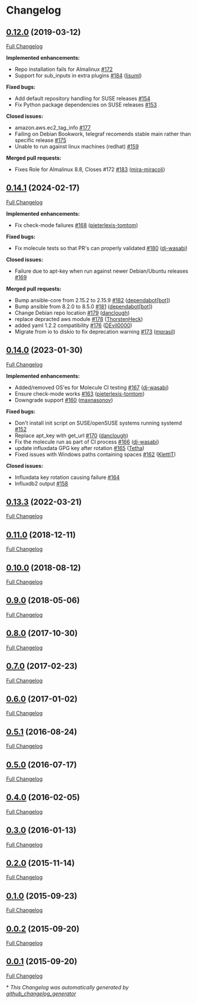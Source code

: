 # Changelog

## [0.12.0](https://github.com/noris-network/ansible-telegraf/tree/0.12.0) (2019-03-12)

[Full Changelog](https://github.com/dj-wasabi/ansible-telegraf/compare/0.14.1...HEAD)

**Implemented enhancements:**

- Repo installation fails for Almalinux [\#172](https://github.com/dj-wasabi/ansible-telegraf/issues/172)
- Support for sub\_inputs in extra plugins [\#184](https://github.com/dj-wasabi/ansible-telegraf/pull/184) ([lisuml](https://github.com/lisuml))

**Fixed bugs:**

- Add default repository handling for SUSE releases [\#154](https://github.com/dj-wasabi/ansible-telegraf/issues/154)
- Fix Python package dependencies on SUSE releases [\#153](https://github.com/dj-wasabi/ansible-telegraf/issues/153)

**Closed issues:**

- amazon.aws.ec2\_tag\_info [\#177](https://github.com/dj-wasabi/ansible-telegraf/issues/177)
- Failing on Debian Bookwork, telegraf recomends stable main rather than specific release [\#175](https://github.com/dj-wasabi/ansible-telegraf/issues/175)
- Unable to run against linux machines \(redhat\) [\#159](https://github.com/dj-wasabi/ansible-telegraf/issues/159)

**Merged pull requests:**

- Fixes Role for Almalinux 8.8, Closes \#172 [\#183](https://github.com/dj-wasabi/ansible-telegraf/pull/183) ([mira-miracoli](https://github.com/mira-miracoli))

## [0.14.1](https://github.com/dj-wasabi/ansible-telegraf/tree/0.14.1) (2024-02-17)

[Full Changelog](https://github.com/dj-wasabi/ansible-telegraf/compare/0.14.0...0.14.1)

**Implemented enhancements:**

- Fix check-mode failures [\#168](https://github.com/dj-wasabi/ansible-telegraf/pull/168) ([pieterlexis-tomtom](https://github.com/pieterlexis-tomtom))

**Fixed bugs:**

- Fix molecule tests so that PR's can properly validated [\#180](https://github.com/dj-wasabi/ansible-telegraf/pull/180) ([dj-wasabi](https://github.com/dj-wasabi))

**Closed issues:**

- Failure due to apt-key when run against newer Debian/Ubuntu releases [\#169](https://github.com/dj-wasabi/ansible-telegraf/issues/169)

**Merged pull requests:**

- Bump ansible-core from 2.15.2 to 2.15.9 [\#182](https://github.com/dj-wasabi/ansible-telegraf/pull/182) ([dependabot[bot]](https://github.com/apps/dependabot))
- Bump ansible from 8.2.0 to 8.5.0 [\#181](https://github.com/dj-wasabi/ansible-telegraf/pull/181) ([dependabot[bot]](https://github.com/apps/dependabot))
- Change Debian repo location [\#179](https://github.com/dj-wasabi/ansible-telegraf/pull/179) ([danclough](https://github.com/danclough))
- replace depracted aws module [\#178](https://github.com/dj-wasabi/ansible-telegraf/pull/178) ([ThorstenHeck](https://github.com/ThorstenHeck))
- added yaml 1.2.2 compatibility [\#176](https://github.com/dj-wasabi/ansible-telegraf/pull/176) ([DEvil0000](https://github.com/DEvil0000))
- Migrate from io to diskio to fix deprecation warning [\#173](https://github.com/dj-wasabi/ansible-telegraf/pull/173) ([mprasil](https://github.com/mprasil))

## [0.14.0](https://github.com/dj-wasabi/ansible-telegraf/tree/0.14.0) (2023-01-30)

[Full Changelog](https://github.com/dj-wasabi/ansible-telegraf/compare/0.13.3...0.14.0)

**Implemented enhancements:**

- Added/removed OS'es for Molecule CI testing [\#167](https://github.com/dj-wasabi/ansible-telegraf/pull/167) ([dj-wasabi](https://github.com/dj-wasabi))
- Ensure check-mode works [\#163](https://github.com/dj-wasabi/ansible-telegraf/pull/163) ([pieterlexis-tomtom](https://github.com/pieterlexis-tomtom))
- Downgrade support [\#160](https://github.com/dj-wasabi/ansible-telegraf/pull/160) ([maxnasonov](https://github.com/maxnasonov))

**Fixed bugs:**

- Don't install init script on SUSE/openSUSE systems running systemd [\#152](https://github.com/dj-wasabi/ansible-telegraf/issues/152)
- Replace apt\_key with get\_url [\#170](https://github.com/dj-wasabi/ansible-telegraf/pull/170) ([danclough](https://github.com/danclough))
- Fix the molecule run as part of CI process [\#166](https://github.com/dj-wasabi/ansible-telegraf/pull/166) ([dj-wasabi](https://github.com/dj-wasabi))
- update influxdata GPG key after rotation [\#165](https://github.com/dj-wasabi/ansible-telegraf/pull/165) ([Tetha](https://github.com/Tetha))
- Fixed issues with Windows paths containing spaces [\#162](https://github.com/dj-wasabi/ansible-telegraf/pull/162) ([KlettIT](https://github.com/KlettIT))

**Closed issues:**

- Influxdata key rotation causing failure [\#164](https://github.com/dj-wasabi/ansible-telegraf/issues/164)
- Influxdb2 output [\#158](https://github.com/dj-wasabi/ansible-telegraf/issues/158)

## [0.13.3](https://github.com/dj-wasabi/ansible-telegraf/tree/0.13.3) (2022-03-21)

[Full Changelog](https://github.com/dj-wasabi/ansible-telegraf/compare/0.13.2...0.13.3)

## [0.11.0](https://github.com/noris-network/ansible-telegraf/tree/0.11.0) (2018-12-11)

[Full Changelog](https://github.com/noris-network/ansible-telegraf/compare/0.10.0...0.11.0)

## [0.10.0](https://github.com/noris-network/ansible-telegraf/tree/0.10.0) (2018-08-12)

[Full Changelog](https://github.com/noris-network/ansible-telegraf/compare/0.9.0...0.10.0)

## [0.9.0](https://github.com/noris-network/ansible-telegraf/tree/0.9.0) (2018-05-06)

[Full Changelog](https://github.com/noris-network/ansible-telegraf/compare/0.8.0...0.9.0)

## [0.8.0](https://github.com/noris-network/ansible-telegraf/tree/0.8.0) (2017-10-30)

[Full Changelog](https://github.com/noris-network/ansible-telegraf/compare/0.7.0...0.8.0)

## [0.7.0](https://github.com/noris-network/ansible-telegraf/tree/0.7.0) (2017-02-23)

[Full Changelog](https://github.com/noris-network/ansible-telegraf/compare/0.6.0...0.7.0)

## [0.6.0](https://github.com/noris-network/ansible-telegraf/tree/0.6.0) (2017-01-02)

[Full Changelog](https://github.com/noris-network/ansible-telegraf/compare/0.5.1...0.6.0)

## [0.5.1](https://github.com/noris-network/ansible-telegraf/tree/0.5.1) (2016-08-24)

[Full Changelog](https://github.com/noris-network/ansible-telegraf/compare/0.5.0...0.5.1)

## [0.5.0](https://github.com/noris-network/ansible-telegraf/tree/0.5.0) (2016-07-17)

[Full Changelog](https://github.com/noris-network/ansible-telegraf/compare/0.4.0...0.5.0)

## [0.4.0](https://github.com/noris-network/ansible-telegraf/tree/0.4.0) (2016-02-05)

[Full Changelog](https://github.com/noris-network/ansible-telegraf/compare/0.3.0...0.4.0)

## [0.3.0](https://github.com/noris-network/ansible-telegraf/tree/0.3.0) (2016-01-13)

[Full Changelog](https://github.com/noris-network/ansible-telegraf/compare/0.2.0...0.3.0)

## [0.2.0](https://github.com/noris-network/ansible-telegraf/tree/0.2.0) (2015-11-14)

[Full Changelog](https://github.com/noris-network/ansible-telegraf/compare/0.1.0...0.2.0)

## [0.1.0](https://github.com/noris-network/ansible-telegraf/tree/0.1.0) (2015-09-23)

[Full Changelog](https://github.com/noris-network/ansible-telegraf/compare/0.0.2...0.1.0)

## [0.0.2](https://github.com/noris-network/ansible-telegraf/tree/0.0.2) (2015-09-20)

[Full Changelog](https://github.com/noris-network/ansible-telegraf/compare/0.0.1...0.0.2)

## [0.0.1](https://github.com/noris-network/ansible-telegraf/tree/0.0.1) (2015-09-20)

[Full Changelog](https://github.com/noris-network/ansible-telegraf/compare/03adb259af33123c917cdc960d23aeee07e01fef...0.0.1)



\* *This Changelog was automatically generated by [github_changelog_generator](https://github.com/github-changelog-generator/github-changelog-generator)*
